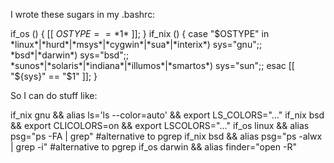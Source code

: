 

I wrote these sugars in my .bashrc:

if_os () { [[ $OSTYPE == *$1* ]]; }
if_nix () { 
    case "$OSTYPE" in
        *linux*|*hurd*|*msys*|*cygwin*|*sua*|*interix*) sys="gnu";;
        *bsd*|*darwin*) sys="bsd";;
        *sunos*|*solaris*|*indiana*|*illumos*|*smartos*) sys="sun";;
    esac
    [[ "${sys}" == "$1" ]];
}

So I can do stuff like:

if_nix gnu && alias ls='ls --color=auto' && export LS_COLORS="..."
if_nix bsd && export CLICOLORS=on && export LSCOLORS="..."
if_os linux && alias psg="ps -FA | grep" #alternative to pgrep
if_nix bsd && alias psg="ps -alwx | grep -i" #alternative to pgrep
if_os darwin && alias finder="open -R"


